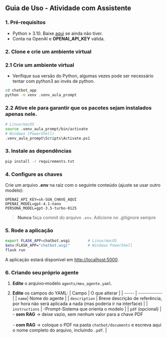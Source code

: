 ## Guia de Uso - Atividade com Assistente

### 1. Pré‑requisitos

* Python ≥ 3.10. Baixe [aqui](https://www.python.org/downloads/) se ainda não tiver.
* Conta na OpenAI e **OPENAI\_API\_KEY** válida.

### 2. Clone e crie um ambiente virtual

### 2.1 Crie um ambiente virtual
- Verifique sua versão do Python, algumas vezes pode ser necessário tentar com python3 ao invés de python.
```bash
cd chatbot_app
python -m venv .venv_aula_prompt
```

### 2.2 Ative ele para garantir que os pacotes sejam instalados apenas nele.
```bash
# Linux/macOS
source .venv_aula_prompt/bin/activate
# Windows (PowerShell)
.venv_aula_prompt\Scripts\Activate.ps1
```

### 3. Instale as dependências

```bash
pip install -r requirements.txt
```

### 4. Configure as chaves

Crie um arquivo **.env** na raiz com o seguinte conteúdo (ajuste se usar outro modelo):

```
OPENAI_API_KEY=sk-SUA_CHAVE_AQUI
OPENAI_MODEL=gpt-4.1-nano
PERSONA_MODEL=gpt-3.5-turbo-0125
```

> **Nunca** faça commit do arquivo `.env`. Adicione no .gitignore sempre

### 5. Rode a aplicação

```bash
export FLASK_APP=chatbot.wsgi        # Linux/macOS
$env:FLASK_APP="chatbot.wsgi"        # Windows PowerShell
flask run
```

A aplicação estará disponível em [http://localhost:5000](http://localhost:5000).

### 6. Criando seu próprio agente

1. **Edite** o arquivo‑modelo `agents/meu_agente.yaml`.

2. **Edite** os campos do YAML:
   | Campo | O que alterar  |
   | ----- | ------------   |
   | `name`| Nome do agente |
   | `description` | Breve descrição de referência, por hora não será aplicada a nada (mas poderia ir na interface) |
   | `instructions` | -Prompt-Sistema que orienta o modelo |
   | `pdf` (opcional) | - **sem RAG** → deixe vazio, sem nenhum valor para a chave PDF <br><br>- **com RAG** → coloque o PDF na pasta `chatbot/documents` e escreva aqui o nome completo do arquivo, incluindo `.pdf`. |

